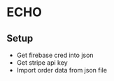 # ECHO

## Setup

* Get firebase cred into json
* Get stripe api key
* Import order data from json file
